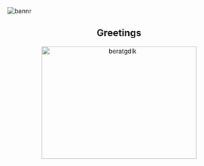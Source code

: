 
![bannr](https://github.com/user-attachments/assets/1dc4d7a0-04c0-4af5-9e81-2a57c84f7d73)


<h2 align="center">Greetings</h2>




<div align="center">
  <p align="center"><img src="https://github-readme-stats.vercel.app/api/top-langs?username=beratgd&show_icons=true&locale=en&layout=compact" alt="beratgdlk" style="width: 350px; height: 255px;" /></p>
</div>

